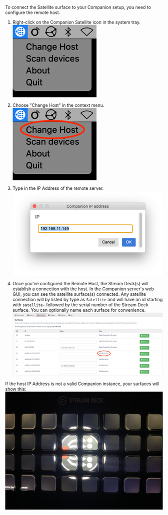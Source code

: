 To connect the Satellite surface to your Companion setup, you need to configure the remote host.

1. Right-click on the Companion Satellite icon in the system tray.
![Context Menu](images/contextmenu.png?raw=true 'Context Menu')

1. Choose "Change Host" in the context menu.
![Change Host](images/changehost.png?raw=true 'Change Host')

1. Type in the IP Address of the remote server.
![IP Address](images/ipaddress.png?raw=true 'IP Address')

1. Once you've configured the Remote Host, the Stream Deck(s) will establish a connection with the host.
In the Companion server's web GUI, you can see the satellite surface(s) connected. Any satellite connection will by listed by type as `Satellite` and will have an id starting with `satellite-` followed by the serial number of the Stream Deck surface. You can optionally name each surface for convenience.
![Surfaces](images/server_surfaces.png?raw=true 'Server Surfaces')

If the host IP Address is not a valid Companion instance, your surfaces will show this:
![Disconnected](images/disconnected.png?raw=true 'Disconnected')